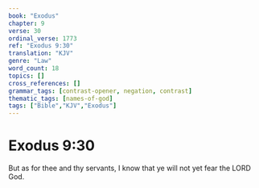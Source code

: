 ```yaml
---
book: "Exodus"
chapter: 9
verse: 30
ordinal_verse: 1773
ref: "Exodus 9:30"
translation: "KJV"
genre: "Law"
word_count: 18
topics: []
cross_references: []
grammar_tags: [contrast-opener, negation, contrast]
thematic_tags: [names-of-god]
tags: ["Bible","KJV","Exodus"]
---
```


# Exodus 9:30

But as for thee and thy servants, I know that ye will not yet fear the LORD God.
